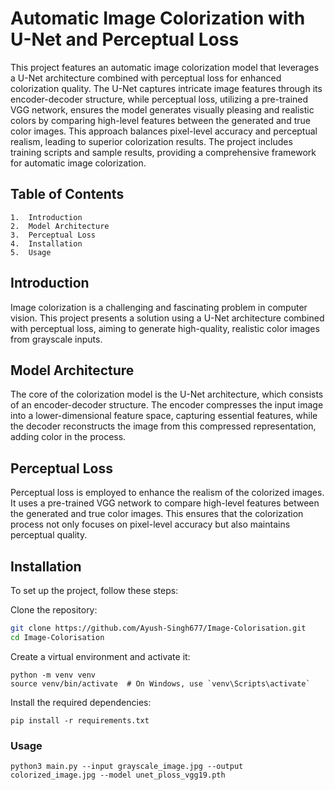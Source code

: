 
# Automatic Image Colorization with U-Net and Perceptual Loss

This project features an automatic image colorization model that leverages a U-Net architecture combined with perceptual loss for enhanced colorization quality. The U-Net captures intricate image features through its encoder-decoder structure, while perceptual loss, utilizing a pre-trained VGG network, ensures the model generates visually pleasing and realistic colors by comparing high-level features between the generated and true color images. This approach balances pixel-level accuracy and perceptual realism, leading to superior colorization results. The project includes training scripts and sample results, providing a comprehensive framework for automatic image colorization.

## Table of Contents

	1.	Introduction
	2.	Model Architecture
	3.	Perceptual Loss
	4.	Installation
	5.	Usage

## Introduction

Image colorization is a challenging and fascinating problem in computer vision. This project presents a solution using a U-Net architecture combined with perceptual loss, aiming to generate high-quality, realistic color images from grayscale inputs.

## Model Architecture

The core of the colorization model is the U-Net architecture, which consists of an encoder-decoder structure. The encoder compresses the input image into a lower-dimensional feature space, capturing essential features, while the decoder reconstructs the image from this compressed representation, adding color in the process.

## Perceptual Loss

Perceptual loss is employed to enhance the realism of the colorized images. It uses a pre-trained VGG network to compare high-level features between the generated and true color images. This ensures that the colorization process not only focuses on pixel-level accuracy but also maintains perceptual quality.

## Installation

To set up the project, follow these steps:

Clone the repository:
```bash
git clone https://github.com/Ayush-Singh677/Image-Colorisation.git
cd Image-Colorisation
```

Create a virtual environment and activate it:
```
python -m venv venv
source venv/bin/activate  # On Windows, use `venv\Scripts\activate`
```

Install the required dependencies:
```
pip install -r requirements.txt
```

### Usage
```
python3 main.py --input grayscale_image.jpg --output colorized_image.jpg --model unet_ploss_vgg19.pth
```

